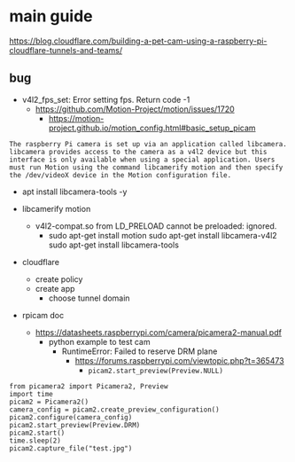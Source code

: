 # main guide
https://blog.cloudflare.com/building-a-pet-cam-using-a-raspberry-pi-cloudflare-tunnels-and-teams/

## bug
- v4l2_fps_set: Error setting fps. Return code -1
  - https://github.com/Motion-Project/motion/issues/1720
    - https://motion-project.github.io/motion_config.html#basic_setup_picam
      

```The raspberry Pi camera is set up via an application called libcamera. libcamera provides access to the camera as a v4l2 device but this interface is only available when using a special application. Users must run Motion using the command libcamerify motion and then specify the /dev/videoX device in the Motion configuration file.```
  - apt install libcamera-tools -y
  - libcamerify motion
    - v4l2-compat.so from LD_PRELOAD cannot be preloaded: ignored.
      - sudo apt-get install motion
        sudo apt-get install libcamera-v4l2
        sudo apt-get install libcamera-tools
  - cloudflare
    - create policy
    - create app
      - choose tunnel domain

- rpicam doc
  - https://datasheets.raspberrypi.com/camera/picamera2-manual.pdf
    - python example to test cam
      - RuntimeError: Failed to reserve DRM plane
        - https://forums.raspberrypi.com/viewtopic.php?t=365473
          - ```picam2.start_preview(Preview.NULL)```

      
```
from picamera2 import Picamera2, Preview
import time
picam2 = Picamera2()
camera_config = picam2.create_preview_configuration()
picam2.configure(camera_config)
picam2.start_preview(Preview.DRM)
picam2.start()
time.sleep(2)
picam2.capture_file("test.jpg")
```

